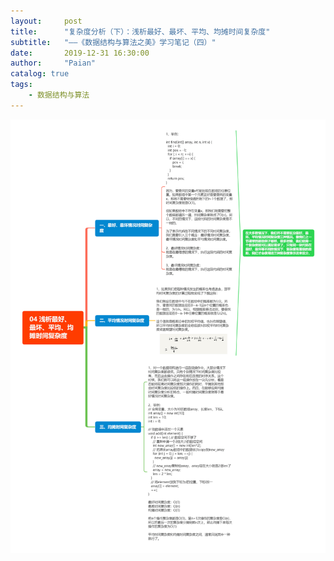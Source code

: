 ```yaml
---
layout:     post
title:      "复杂度分析（下）：浅析最好、最坏、平均、均摊时间复杂度"
subtitle:   "——《数据结构与算法之美》学习笔记（四）"
date:       2019-12-31 16:30:00
author:     "Paian"
catalog: true
tags:
    - 数据结构与算法
---
```


![如何分析、统计算法的执行效率和资源消耗？](/img/in-post/04浅析最好、最坏、平均、均摊时间复杂度.png)
